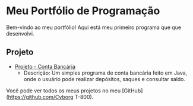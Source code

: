 # Meu Portfólio de Programação

Bem-vindo ao meu portfólio! Aqui está meu primeiro programa que que desenvolvi.

## Projeto

- [Projeto - Conta Bancária](https://github.com/seu-usuario/ContaBancaria)
  - Descrição: Um simples programa de conta bancária feito em Java, onde o usuário pode realizar depósitos, saques e consultar saldo.


Você pode ver todos os meus projetos no meu [GitHub](https://github.com/Cyborg T-800).
